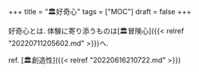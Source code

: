 +++
title = "🏛好奇心"
tags = ["MOC"]
draft = false
+++

好奇心とは. 体験に寄り添うものは[🏛冒険心]({{< relref "20220711205602.md" >}})へ.

ref. [🏛創造性]({{< relref "20220616210722.md" >}})
